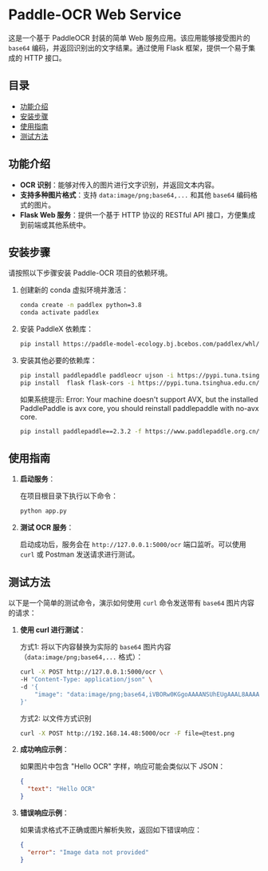 # Paddle-OCR Web Service

这是一个基于 PaddleOCR 封装的简单 Web 服务应用。该应用能够接受图片的 `base64` 编码，并返回识别出的文字结果。通过使用 Flask 框架，提供一个易于集成的 HTTP 接口。

## 目录

- [功能介绍](#功能介绍)
- [安装步骤](#安装步骤)
- [使用指南](#使用指南)
- [测试方法](#测试方法)


## 功能介绍

- **OCR 识别**：能够对传入的图片进行文字识别，并返回文本内容。
- **支持多种图片格式**：支持 `data:image/png;base64,...` 和其他 `base64` 编码格式的图片。
- **Flask Web 服务**：提供一个基于 HTTP 协议的 RESTful API 接口，方便集成到前端或其他系统中。

## 安装步骤

请按照以下步骤安装 Paddle-OCR 项目的依赖环境。

1. 创建新的 conda 虚拟环境并激活：

    ```bash
    conda create -n paddlex python=3.8
    conda activate paddlex
    ```

2. 安装 PaddleX 依赖库：

    ```bash
    pip install https://paddle-model-ecology.bj.bcebos.com/paddlex/whl/paddlex-3.0.0b1-py3-none-any.whl
    ```

3. 安装其他必要的依赖库：

    ```bash
    pip install paddlepaddle paddleocr ujson -i https://pypi.tuna.tsinghua.edu.cn/simple
    pip install  flask flask-cors -i https://pypi.tuna.tsinghua.edu.cn/simple
    ```

    如果系统提示: 
    Error: Your machine doesn't support AVX, but the installed PaddlePaddle is avx core, you should reinstall paddlepaddle with no-avx core.
    ```bash
    pip install paddlepaddle==2.3.2 -f https://www.paddlepaddle.org.cn/whl/linux/mkl/noavx/stable.html --no-index --no-deps
    ```

## 使用指南

1. **启动服务**：

   在项目根目录下执行以下命令：

    ```bash
    python app.py
    ```

2. **测试 OCR 服务**：

   启动成功后，服务会在 `http://127.0.0.1:5000/ocr` 端口监听。可以使用 `curl` 或 Postman 发送请求进行测试。

## 测试方法

以下是一个简单的测试命令，演示如何使用 `curl` 命令发送带有 `base64` 图片内容的请求：

1. **使用 curl 进行测试**：

   方式1: 将以下内容替换为实际的 `base64` 图片内容（`data:image/png;base64,...` 格式）：

    ```bash
    curl -X POST http://127.0.0.1:5000/ocr \
    -H "Content-Type: application/json" \
    -d '{
        "image": "data:image/png;base64,iVBORw0KGgoAAAANSUhEUgAAAL8AAAAcCAYAAAAwYm5GAAAAAXNS..."
    }'
    ```

   方式2: 以文件方式识别
   ```bash
   curl -X POST http://192.168.14.48:5000/ocr -F file=@test.png
   ```
2. **成功响应示例**：

    如果图片中包含 "Hello OCR" 字样，响应可能会类似以下 JSON：

    ```json
    {
      "text": "Hello OCR"
    }
    ```

3. **错误响应示例**：

    如果请求格式不正确或图片解析失败，返回如下错误响应：

    ```json
    {
      "error": "Image data not provided"
    }
    ```